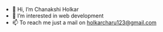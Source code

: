 - 👋 Hi, I’m Chanakshi Holkar
- 👀 I’m interested in web development
- 📫 To reach me just a mail on holkarcharu123@gmail.com 

<!---
123Chanakshi/123Chanakshi is a ✨ special ✨ repository because its `README.md` (this file) appears on your GitHub profile.
You can click the Preview link to take a look at your changes.
--->
